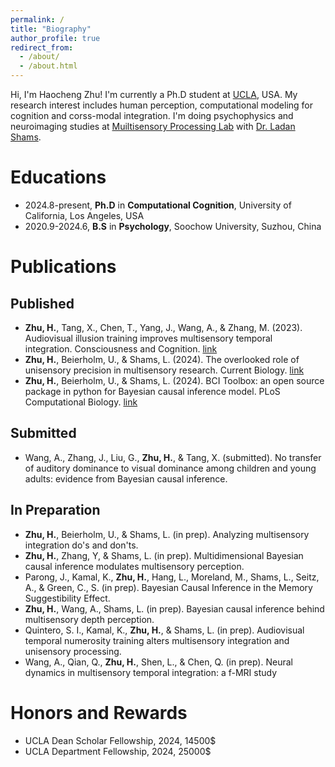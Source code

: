 ```yaml
---
permalink: /
title: "Biography"
author_profile: true
redirect_from: 
  - /about/
  - /about.html
---
```


Hi, I'm Haocheng Zhu! I'm currently a Ph.D student at [UCLA](https://www.ucla.edu), USA. My research interest includes human perception, computational modeling for cognition and corss-modal integration. I'm doing psychophysics and neuroimaging studies at [Muiltisensory Processing Lab](https://shamslab.psych.ucla.edu) with [Dr. Ladan Shams]([https://www.ucla.edu](https://scholar.google.com/citations?user=ws5IamUAAAAJ&hl=zh-CN)).

Educations
======
* 2024.8-present, **Ph.D** in **Computational Cognition**, University of California, Los Angeles, USA
* 2020.9-2024.6, **B.S** in **Psychology**, Soochow University, Suzhou, China

Publications
======

Published
------
* **Zhu, H.**, Tang, X., Chen, T., Yang, J., Wang, A., & Zhang, M. (2023). Audiovisual illusion training improves multisensory temporal integration. Consciousness and Cognition. [link](https://doi.org/10.1016/j.concog.2023.103478)
* **Zhu, H.**, Beierholm, U., & Shams, L. (2024). The overlooked role of unisensory precision in multisensory research. Current Biology. [link](https://doi.org/10.1016/j.cub.2024.01.057)
* **Zhu, H.**, Beierholm, U., & Shams, L. (2024). BCI Toolbox: an open source package in python for Bayesian causal inference model. PLoS Computational Biology. [link](https://doi.org/10.1101/2024.01.02.573851)   

Submitted
------
* Wang, A., Zhang, J., Liu, G., **Zhu, H.**, & Tang, X. (submitted). No transfer of auditory dominance to visual dominance among children and young adults: evidence from Bayesian causal inference.

In Preparation
------
* **Zhu, H.**, Beierholm, U., & Shams, L. (in prep). Analyzing multisensory integration do's and don'ts.
* **Zhu, H.**, Zhang, Y, & Shams, L. (in prep). Multidimensional Bayesian causal inference modulates multisensory perception.
* Parong, J., Kamal, K., **Zhu, H.**, Hang, L., Moreland, M., Shams, L., Seitz, A., & Green, C., S. (in prep). Bayesian Causal Inference in the Memory Suggestibility Effect.
* **Zhu, H.**, Wang, A., Shams, L. (in prep). Bayesian causal inference behind multisensory depth perception.
* Quintero, S. I., Kamal, K., **Zhu, H.**, & Shams, L. (in prep). Audiovisual temporal numerosity training alters multisensory integration and unisensory processing.
* Wang, A., Qian, Q., **Zhu, H.**, Shen, L., & Chen, Q. (in prep). Neural dynamics in multisensory temporal integration: a f-MRI study

Honors and Rewards
======
* UCLA Dean Scholar Fellowship, 2024, 14500$
* UCLA Department Fellowship, 2024, 25000$
